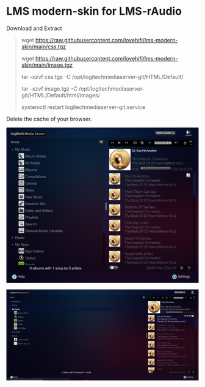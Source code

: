 # LMS modern-skin for LMS-rAudio
Download and Extract
> wget https://raw.githubusercontent.com/lovehifi/lms-modern-skin/main/css.tgz
>
> wget https://raw.githubusercontent.com/lovehifi/lms-modern-skin/main/image.tgz
>
> tar -xzvf css.tgz -C /opt/logitechmediaserver-git/HTML/Default/
>
> tar -xzvf image.tgz -C /opt/logitechmediaserver-git/HTML/Default/html/images/
>
> systemctl restart logitechmediaserver-git.service
>
Delete the cache of your browser.

![Screenshot](LogitechMediaServer-skin.png)

![Screenshot](LMS.jpg)
